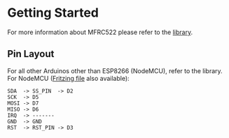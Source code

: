 # Getting Started
For more information about MFRC522 please refer to the [library](https://github.com/miguelbalboa/rfid).

## Pin Layout
For all other Arduinos other than ESP8266 (NodeMCU), refer to the library. For NodeMCU ([Fritzing file](Fritzing/RFID-and-NodeMCU.fzz) also available):

	SDA  -> SS_PIN  -> D2
	SCK  -> D5
	MOSI -> D7
	MISO -> D6
	IRQ  -> -------
	GND  -> GND
	RST  -> RST_PIN -> D3
